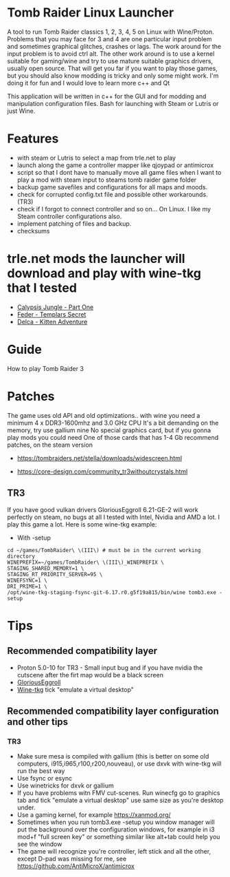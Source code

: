 # Tomb Raider Linux Launcher
A tool to run Tomb Raider classics 1, 2, 3, 4, 5 on Linux with Wine/Proton. Problems that you may face for 3 and 4 are one particular input problem and sometimes graphical glitches, crashes or lags. The work around for the input problem is to avoid ctrl alt. The other work around is to use a kernel suitable for gaming/wine and try to use mature suitable graphics drivers, usually open source. That will get you far if you want to play those games, but you should also know modding is tricky and only some might work. I'm doing it for fun and I would love to learn more c++ and Qt

This application will be written in c++ for the GUI and for modding and manipulation configuration files. Bash for launching with Steam or Lutris or just Wine.

# Features

- with steam or Lutris to select a map from trle.net to play
- launch along the game a controller mapper like qjoypad or antimicrox
- script so that I dont have to manually move all game files when I want to play a mod with steam input to steams tomb raider game folder
- backup game savefiles and configurations for all maps and moods.
- check for corrupted config.txt file and possible other workarounds. (TR3)
- check if I forgot to connect controller and so on... On Linux. I like my Steam controller configurations also.
- implement patching of files and backup.
- checksums

# trle.net mods the launcher will download and play with wine-tkg that I tested

- [Calypsis Jungle - Part One](https://www.trle.net/sc/levelfeatures.php?lid=3500)
- [Feder - Templars Secret](https://www.trle.net/sc/levelfeatures.php?lid=3082)
- [Delca - Kitten Adventure](https://www.trle.net/sc/levelfeatures.php?lid=3379)

# Guide

How to play Tomb Raider 3

# Patches
The game uses old API and old optimizations..
with wine you need a minimum
4 x DDR3-1600mhz and 3.0 GHz CPU
It's a bit demanding on the memory, try use gallium nine
No special graphics card, but if you gonna play mods you could need
One of those cards that has 1-4 Gb
recommend patches, on the steam version

- https://tombraiders.net/stella/downloads/widescreen.html

- https://core-design.com/community_tr3withoutcrystals.html

## TR3
If you have good vulkan drivers GloriousEggroll 6.21-GE-2 will work perfectly on steam, no bugs at all
I tested with Intel, Nvidia and AMD a lot. I play this game a lot. Here is some wine-tkg example:
- With -setup
```
cd ~/games/TombRaider\ \(III\) # must be in the current working directory
WINEPREFIX=~/games/TombRaider\ \(III\)_WINEPREFIX \
STAGING_SHARED_MEMORY=1 \
STAGING_RT_PRIORITY_SERVER=95 \
WINEFSYNC=1 \
DRI_PRIME=1 \
/opt/wine-tkg-staging-fsync-git-6.17.r0.g5f19a815/bin/wine tomb3.exe -setup
```
# Tips
## Recommended compatibility layer
- Proton 5.0-10 for TR3 - Small input bug and if you have nvidia the cutscene after the firt map would be a black screen
- [GloriousEggroll](https://github.com/GloriousEggroll/proton-ge-custom/releases/tag/6.21-GE-2)
- [Wine-tkg](https://github.com/Frogging-Family/wine-tkg-git/releases/tag/7.6.r12.g51472395) tick "emulate a virtual desktop"

## Recommended compatibility layer configuration and other tips
### TR3
- Make sure mesa is compiled with gallium (this is better on some old computers, i915,i965,r100,r200,nouveau), or use dxvk with wine-tkg will run the best way
- Use fsync or esync
- Use winetricks for dxvk or gallium
- If you have problems witn FMV cut-scenes. Run winecfg go to graphics tab and tick "emulate a virtual desktop" use same size as you're desktop under.
- Use a gaming kernel, for example https://xanmod.org/
- Sometimes when you run tomb3.exe -setup you window manager will put the background over the configuration windows, for example in i3 mod+f "full screen key" or something similar like alt+tab could help you see the window
- The game will recognize you're controller, left stick and all the other, except D-pad was missing for me, see https://github.com/AntiMicroX/antimicrox
